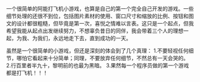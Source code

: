 一个很简单的阿能打飞机小游戏，也算是自己的第一个完全自己开发的游戏。一些细节处理的还很不到位，包括图片素材的使用、窗口尺寸和缩放的比例、按钮和图文的设计都很粗糙，但毕竟是第一次，喜悦之情难以言表。这只是一个起点，但我希望我能从起点出发继续努力，不想辜负昔日的同伴，我会带着三个人的理想一起，为我、为我们，永远地走下去，直到成功的一天。

虽然是一个很简单的小游戏，但还是深刻的体会到了几个真理：
1.不要轻视任何细节，哪怕它看起来十分简单；同理，不要放弃任何细节，不然总有一天会哭的。
2.行百里者半九十，黎明前的也最为黑暗。
3.果然每一个程序员做的第一个游戏都是打飞机！！！

